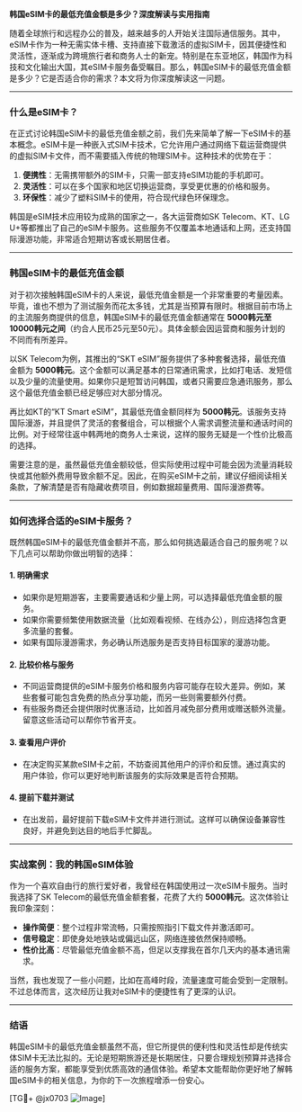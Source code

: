 **韩国eSIM卡的最低充值金额是多少？深度解读与实用指南**

随着全球旅行和远程办公的普及，越来越多的人开始关注国际通信服务。其中，eSIM卡作为一种无需实体卡槽、支持直接下载激活的虚拟SIM卡，因其便捷性和灵活性，逐渐成为跨境旅行者和商务人士的新宠。特别是在东亚地区，韩国作为科技和文化输出大国，其eSIM卡服务备受瞩目。那么，韩国eSIM卡的最低充值金额是多少？它是否适合你的需求？本文将为你深度解读这一问题。

---

### 什么是eSIM卡？

在正式讨论韩国eSIM卡的最低充值金额之前，我们先来简单了解一下eSIM卡的基本概念。eSIM卡是一种嵌入式SIM卡技术，它允许用户通过网络下载运营商提供的虚拟SIM卡文件，而不需要插入传统的物理SIM卡。这种技术的优势在于：

1. **便携性**：无需携带额外的SIM卡，只需一部支持eSIM功能的手机即可。
2. **灵活性**：可以在多个国家和地区切换运营商，享受更优惠的价格和服务。
3. **环保性**：减少了塑料SIM卡的使用，符合现代绿色环保理念。

韩国是eSIM技术应用较为成熟的国家之一，各大运营商如SK Telecom、KT、LG U+等都推出了自己的eSIM卡服务。这些服务不仅覆盖本地通话和上网，还支持国际漫游功能，非常适合短期访客或长期居住者。

---

### 韩国eSIM卡的最低充值金额

对于初次接触韩国eSIM卡的人来说，最低充值金额是一个非常重要的考量因素。毕竟，谁也不想为了测试服务而花太多钱，尤其是当预算有限时。根据目前市场上的主流服务商提供的信息，韩国eSIM卡的最低充值金额通常在 **5000韩元至10000韩元之间**（约合人民币25元至50元）。具体金额会因运营商和服务计划的不同而有所差异。

以SK Telecom为例，其推出的“SKT eSIM”服务提供了多种套餐选择，最低充值金额为 **5000韩元**。这个金额可以满足基本的日常通讯需求，比如打电话、发短信以及少量的流量使用。如果你只是短暂访问韩国，或者只需要应急通讯服务，那么这个最低充值金额已经足够应对大部分情况。

再比如KT的“KT Smart eSIM”，其最低充值金额同样为 **5000韩元**。该服务支持国际漫游，并且提供了灵活的套餐组合，可以根据个人需求调整流量和通话时间的比例。对于经常往返中韩两地的商务人士来说，这样的服务无疑是一个性价比极高的选择。

需要注意的是，虽然最低充值金额较低，但实际使用过程中可能会因为流量消耗较快或其他额外费用导致余额不足。因此，在购买eSIM卡之前，建议仔细阅读相关条款，了解清楚是否有隐藏收费项目，例如数据超量费用、国际漫游费等。

---

### 如何选择合适的eSIM卡服务？

既然韩国eSIM卡的最低充值金额并不高，那么如何挑选最适合自己的服务呢？以下几点可以帮助你做出明智的选择：

#### 1. **明确需求**
   - 如果你是短期游客，主要需要通话和少量上网，可以选择最低充值金额的服务。
   - 如果你需要频繁使用数据流量（比如观看视频、在线办公），则应选择包含更多流量的套餐。
   - 如果有国际漫游需求，务必确认所选服务是否支持目标国家的漫游功能。

#### 2. **比较价格与服务**
   - 不同运营商提供的eSIM卡服务价格和服务内容可能存在较大差异。例如，某些套餐可能包含免费的热点分享功能，而另一些则需要额外付费。
   - 有些服务商还会提供限时优惠活动，比如首月减免部分费用或赠送额外流量。留意这些活动可以帮你节省开支。

#### 3. **查看用户评价**
   - 在决定购买某款eSIM卡之前，不妨查阅其他用户的评价和反馈。通过真实的用户体验，你可以更好地判断该服务的实际效果是否符合预期。

#### 4. **提前下载并测试**
   - 在出发前，最好提前下载eSIM卡文件并进行测试。这样可以确保设备兼容性良好，并避免到达目的地后手忙脚乱。

---

### 实战案例：我的韩国eSIM体验

作为一个喜欢自由行的旅行爱好者，我曾经在韩国使用过一次eSIM卡服务。当时我选择了SK Telecom的最低充值金额套餐，花费了大约 **5000韩元**。这次体验让我印象深刻：

- **操作简便**：整个过程非常流畅，只需按照指引下载文件并激活即可。
- **信号稳定**：即使身处地铁站或偏远山区，网络连接依然保持顺畅。
- **性价比高**：尽管最低充值金额不高，但足以支撑我在首尔几天内的基本通讯需求。

当然，我也发现了一些小问题，比如在高峰时段，流量速度可能会受到一定限制。不过总体而言，这次经历让我对eSIM卡的便捷性有了更深的认识。

---

### 结语

韩国eSIM卡的最低充值金额虽然不高，但它所提供的便利性和灵活性却是传统实体SIM卡无法比拟的。无论是短期旅游还是长期居住，只要合理规划预算并选择合适的服务方案，都能享受到优质高效的通信体验。希望本文能帮助你更好地了解韩国eSIM卡的相关信息，为你的下一次旅程增添一份安心。

[TG💪+ @jx0703 ![Image](https://github.com/user-attachments/assets/dbca1d08-cadb-493c-b0ec-ad6f7a83f270)]